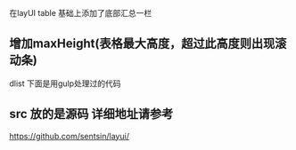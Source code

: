 在layUI table 基础上添加了底部汇总一栏

## 增加maxHeight(表格最大高度，超过此高度则出现滚动条)
dlist 下面是用gulp处理过的代码

## src 放的是源码 详细地址请参考
https://github.com/sentsin/layui/
